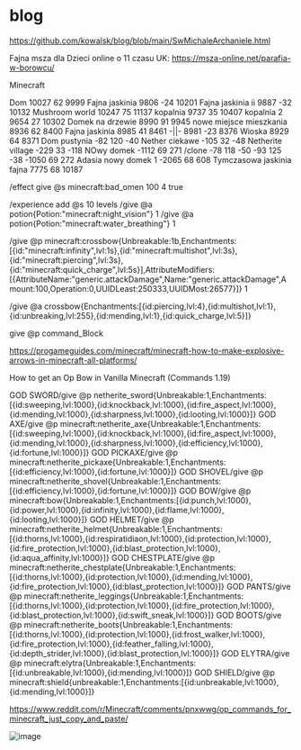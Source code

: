 # blog

https://github.com/kowalsk/blog/blob/main/SwMichaleArchaniele.html

Fajna msza dla Dzieci online o 11 czasu UK: https://msza-online.net/parafia-w-borowcu/


Minecraft

Dom 					          10027 62 9999
Fajna jaskinia			    9806 -24 10201
Fajna jaskinia ii		    9887 -32 10132
Mushroom world			    10247 75 11137
kopalnia				        9737 35 10407
kopalnia 2				      9654 27 10302
Domek na drzewie			  8990 91 9945
nowe miejsce mieszkania 8936 62 8400
Fajna jaskinia	        8985 41 8461
-||-	                  8981 -23 8376
Wioska	8929 64 8371
Dom pustynia	-82 120 -40
Nether ciekawe	-105 32 -48
Netherite village	-229 33 -118
NOwy domek	-1112 69 271
/clone -78 118 -50 -93 125 -38 -1050 69 272	
Adasia nowy domek 1	-2065 68 608
Tymczasowa jaskinia fajna	7775 68 10187

/effect give @s minecraft:bad_omen 100 4 true

/experience add @s 10 levels
/give @a potion{Potion:"minecraft:night_vision"} 1
/give @a potion{Potion:"minecraft:water_breathing"} 1


/give @p minecraft:crossbow{Unbreakable:1b,Enchantments:[{id:"minecraft:infinity",lvl:1s},{id:"minecraft:multishot",lvl:3s},{id:"minecraft:piercing",lvl:3s},{id:"minecraft:quick_charge",lvl:5s}],AttributeModifiers:[{AttributeName:"generic.attackDamage",Name:"generic.attackDamage",Amount:100,Operation:0,UUIDLeast:250333,UUIDMost:26577}]} 1

/give @a crossbow{Enchantments:[{id:piercing,lvl:4},{id:multishot,lvl:1},{id:unbreaking,lvl:255},{id:mending,lvl:1},{id:quick_charge,lvl:5}]}

give @p command_Block


https://progameguides.com/minecraft/minecraft-how-to-make-explosive-arrows-in-minecraft-all-platforms/

How to get an Op Bow in Vanilla Minecraft (Commands 1.19)

GOD SWORD/give @p netherite_sword{Unbreakable:1,Enchantments:[{id:sweeping,lvl:1000},{id:knockback,lvl:1000},{id:fire_aspect,lvl:1000},{id:mending,lvl:1000},{id:sharpness,lvl:1000},{id:looting,lvl:1000}]}
GOD AXE/give @p minecraft:netherite_axe{Unbreakable:1,Enchantments:[{id:sweeping,lvl:1000},{id:knockback,lvl:1000},{id:fire_aspect,lvl:1000},{id:mending,lvl:1000},{id:sharpness,lvl:1000},{id:efficiency,lvl:1000},{id:fortune,lvl:1000}]}
GOD PICKAXE/give @p minecraft:netherite_pickaxe{Unbreakable:1,Enchantments:[{id:efficiency,lvl:1000},{id:fortune,lvl:1000}]}
GOD SHOVEL/give @p minecraft:netherite_shovel{Unbreakable:1,Enchantments:[{id:efficiency,lvl:1000},{id:fortune,lvl:1000}]}
GOD BOW/give @p minecraft:bow{Unbreakable:1,Enchantments:[{id:punch,lvl:1000},{id:power,lvl:1000},{id:infinity,lvl:1000},{id:flame,lvl:1000},{id:looting,lvl:1000}]}
GOD HELMET/give @p minecraft:netherite_helmet{Unbreakable:1,Enchantments:[{id:thorns,lvl:1000},{id:respiratidiaon,lvl:1000},{id:protection,lvl:1000},{id:fire_protection,lvl:1000},{id:blast_protection,lvl:1000},{id:aqua_affinity,lvl:1000}]}
GOD CHESTPLATE/give @p minecraft:netherite_chestplate{Unbreakable:1,Enchantments:[{id:thorns,lvl:1000},{id:protection,lvl:1000},{id:mending,lvl:1000},{id:fire_protection,lvl:1000},{id:blast_protection,lvl:1000}]}
GOD PANTS/give @p minecraft:netherite_leggings{Unbreakable:1,Enchantments:[{id:thorns,lvl:1000},{id:protection,lvl:1000},{id:fire_protection,lvl:1000},{id:blast_protection,lvl:1000},{id:swift_sneak,lvl:1000}]}
GOD BOOTS/give @p minecraft:netherite_boots{Unbreakable:1,Enchantments:[{id:thorns,lvl:1000},{id:protection,lvl:1000},{id:frost_walker,lvl:1000},{id:fire_protection,lvl:1000},{id:feather_falling,lvl:1000},{id:depth_strider,lvl:1000},{id:blast_protection,lvl:1000}]}
GOD ELYTRA/give @p minecraft:elytra{Unbreakable:1,Enchantments:[{id:unbreakable,lvl:1000},{id:mending,lvl:1000}]}
GOD SHIELD/give @p minecraft:shield{unbreakable:1,Enchantments:[{id:unbreakable,lvl:1000},{id:mending,lvl:1000}]}

https://www.reddit.com/r/Minecraft/comments/pnxwwg/op_commands_for_minecraft_just_copy_and_paste/

![image](https://user-images.githubusercontent.com/10007806/232160755-062a7f47-a01f-46b6-9b73-6c075cb174fa.png)
